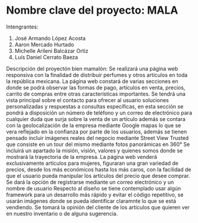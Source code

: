 # Nombre clave del proyecto: MALA

Intengrantes:
1. José Armando López Acosta
1. Aaron Mercado Hurtado
1. Michelle Arileni Balcázar Ortiz
1. Luís Daniel Cerrato Baeza

Descripción del proyectón bien mamalón:
Se realizará una página web responsiva con la finalidad de distribuir perfumes y otros artículos en toda la república
mexicana. La página web constará de varias secciones en donde se podrá observar las formas de pago, artículos en venta,
precios, carrito de compras entre otras características importantes.
Se tendrá una vista principal sobre el contacto para ofrecer al usuario soluciones personalizadas y respuestas a consultas
específicas, en esta sección se pondrá a disposición un número de teléfono y un correo de electrónico para cualquier duda
que surja sobre la venta de un artículo además se contara con la geolocalización de la empresa mediante Google mapas
lo que se vera reflejado en la confianza por parte de los usuarios, además se tienen pensado incluir imágenes reales del
negocio mediante Street View Trusted que consiste en un tour del mismo mediante fotos panorámicas en 360°
Se incluirá un apartado la misión, visión, valores y quienes somos donde se mostrará la trayectoria de la empresa.
La página web venderá exclusivamente artículos para mujeres, figuraran una gran variedad de precios, desde los más
económicos hasta los más caros, con la facilidad de que el usuario pueda manipular los artículos del precio que desee comprar.
Se dará la opción de registrarse mediante un correo electrónico y un nombre de usuario
Respecto al diseño se tiene contemplado usar algún framework para un desarrollo más rápido y evitar el código repetitivo,
se usarán imágenes donde se pueda identificar claramnte lo que se está vendiendo. 
Se tomará la opinión del cliente de los artículos que quieren ver en nuestro inventario o de alguna sugerencia.
